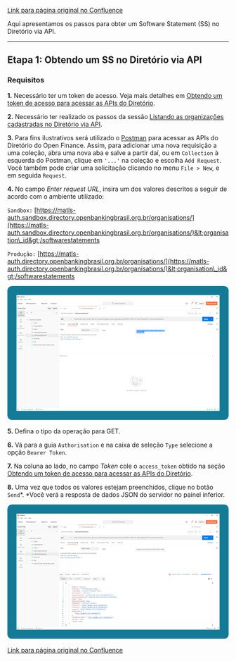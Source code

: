 [Link para página original no Confluence](https://openfinancebrasil.atlassian.net/wiki/spaces/OF/pages/133759469)

Aqui apresentamos os passos para obter um Software Statement (SS) no Diretório via API.

* * *

## **Etapa 1: Obtendo um SS no Diretório via API**

### Requisitos

**1.** Necessário ter um token de acesso. Veja mais detalhes em [<u>Obtendo um token de acesso para acessar as APIs do Diretório</u>](../../../../OF/Open%20Finance%20Brasil/Diretrizes%20T%c3%a9cnicas%20e%20Operacionais/Guia%20de%20Opera%c3%a7%c3%a3o%20do%20Diret%c3%b3rio%20Central/17.%20Obtendo%20um%20token%20de%20acesso%20para%20as%20APIs%20do%20Diret%c3%b3rio).

**2.** Necessário ter realizado os passos da sessão [<u>Listando as organizações cadastradas no Diretório via API</u>](../../../../OF/Open%20Finance%20Brasil/Diretrizes%20T%c3%a9cnicas%20e%20Operacionais/Guia%20de%20Opera%c3%a7%c3%a3o%20do%20Diret%c3%b3rio%20Central/18.%20Listando%20as%20organiza%c3%a7%c3%b5es%20cadastradas%20no%20Diret%c3%b3rio%20via%20API).

**3.** Para fins ilustrativos será utilizado o [<u>Postman</u>](https://www.postman.com/) para acessar as APIs do Diretório do Open Finance. Assim, para adicionar uma nova requisição a uma coleção, abra uma nova aba e salve a partir daí, ou em `Collection` à esquerda do Postman, clique em `'...'` na coleção e escolha `Add Request`. Você também pode criar uma solicitação clicando no menu `File > New`*,* e em seguida `Request`. 

**4.** No campo *Enter request URL*, insira um dos valores descritos a seguir de acordo com o ambiente utilizado:

`Sandbox:` [https://matls-auth.sandbox.directory.openbankingbrasil.org.br/organisations/](https://matls-auth.sandbox.directory.openbankingbrasil.org.br/organisations/)&lt;organisation\_id&gt;/softwarestatements

`Produção:` [https://matls-auth.directory.openbankingbrasil.org.br/organisations/](https://matls-auth.directory.openbankingbrasil.org.br/organisations/)&lt;organisation\_id&gt;/softwarestatements

![att133759492](20.%20Obtendo%20um%20Software%20Statement%20via%20API/attachments/image-20230516-193603.png)

**5.** Defina o tipo da operação para GET.

**6.** Vá para a guia `Authorisation` e na caixa de seleção `Type` selecione a opção `Bearer Token`.

**7.** Na coluna ao lado, no campo *Token* cole o `access_token` obtido na seção [<u>Obtendo um token de acesso para acessar as APIs do Diretório</u>](../../../../OF/Open%20Finance%20Brasil/Diretrizes%20T%c3%a9cnicas%20e%20Operacionais/Guia%20de%20Opera%c3%a7%c3%a3o%20do%20Diret%c3%b3rio%20Central/17.%20Obtendo%20um%20token%20de%20acesso%20para%20as%20APIs%20do%20Diret%c3%b3rio).

**8.** Uma vez que todos os valores estejam preenchidos, clique no botão `Send`*. *Você verá a resposta de dados JSON do servidor no painel inferior.

![att133759489](20.%20Obtendo%20um%20Software%20Statement%20via%20API/attachments/image-20230516-193617.png)

[Link para página original no Confluence](https://openfinancebrasil.atlassian.net/wiki/spaces/OF/pages/133759469)